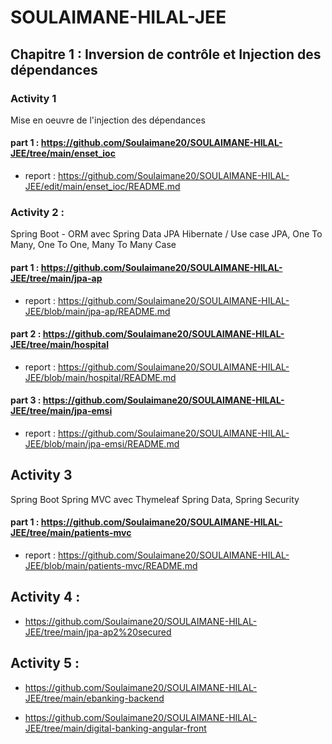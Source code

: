 # SOULAIMANE-HILAL-JEE
## Chapitre 1 : Inversion de contrôle et Injection des dépendances


### Activity 1 
Mise en oeuvre de l'injection des dépendances 

#### part 1 : https://github.com/Soulaimane20/SOULAIMANE-HILAL-JEE/tree/main/enset_ioc

- report : https://github.com/Soulaimane20/SOULAIMANE-HILAL-JEE/edit/main/enset_ioc/README.md
  
### Activity 2 : 
 Spring Boot - ORM avec Spring Data JPA Hibernate / Use case JPA, One To Many, One To One, Many To Many Case
  
#### part 1 : https://github.com/Soulaimane20/SOULAIMANE-HILAL-JEE/tree/main/jpa-ap

- report : https://github.com/Soulaimane20/SOULAIMANE-HILAL-JEE/blob/main/jpa-ap/README.md

#### part 2 : https://github.com/Soulaimane20/SOULAIMANE-HILAL-JEE/tree/main/hospital

- report : https://github.com/Soulaimane20/SOULAIMANE-HILAL-JEE/blob/main/hospital/README.md

#### part 3 : https://github.com/Soulaimane20/SOULAIMANE-HILAL-JEE/tree/main/jpa-emsi

- report : https://github.com/Soulaimane20/SOULAIMANE-HILAL-JEE/blob/main/jpa-emsi/README.md

## Activity 3
Spring Boot Spring MVC avec Thymeleaf Spring Data, Spring Security
  
#### part 1 : https://github.com/Soulaimane20/SOULAIMANE-HILAL-JEE/tree/main/patients-mvc
  - report : https://github.com/Soulaimane20/SOULAIMANE-HILAL-JEE/blob/main/patients-mvc/README.md
## Activity 4 :

- https://github.com/Soulaimane20/SOULAIMANE-HILAL-JEE/tree/main/jpa-ap2%20secured

## Activity 5 :

- https://github.com/Soulaimane20/SOULAIMANE-HILAL-JEE/tree/main/ebanking-backend

- https://github.com/Soulaimane20/SOULAIMANE-HILAL-JEE/tree/main/digital-banking-angular-front

